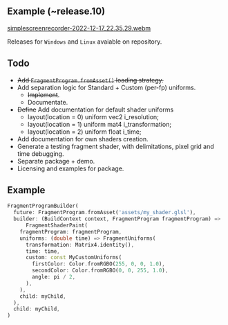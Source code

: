 ## Example (~release.10)
[simplescreenrecorder-2022-12-17_22.35.29.webm](https://user-images.githubusercontent.com/4956754/208273096-cadbfde8-f1ac-4cf1-8fcb-dd29eceeafb8.webm)

Releases for `Windows` and `Linux` avaiable on repository.

## Todo
 - ~~Add `FragmentProgram.fromAsset()` loading strategy.~~
 - Add separation logic for Standard + Custom (per-fp) uniforms.
   - ~~Implement~~.
   - Documentate.
 - ~~Define~~ Add documentation for default shader uniforms
   - layout(location = 0) uniform vec2 i_resolution;
   - layout(location = 1) uniform mat4 i_transformation;
   - layout(location = 2) uniform float i_time;
 - Add documentation for own shaders creation.
 - Generate a testing fragment shader, with delimitations, pixel grid and time debugging.
 - Separate package + demo.
 - Licensing and examples for package.

## Example

~~~dart
FragmentProgramBuilder(
  future: FragmentProgram.fromAsset('assets/my_shader.glsl'),
  builder: (BuildContext context, FragmentProgram fragmentProgram) =>
      FragmentShaderPaint(
    fragmentProgram: fragmentProgram,
    uniforms: (double time) => FragmentUniforms(
      transformation: Matrix4.identity(),
      time: time,
      custom: const MyCustomUniforms(
        firstColor: Color.fromRGBO(255, 0, 0, 1.0),
        secondColor: Color.fromRGBO(0, 0, 255, 1.0),
        angle: pi / 2,
      ),
    ),
    child: myChild,
  ),
  child: myChild,
)
~~~